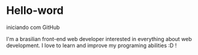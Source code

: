 # Hello-word
iniciando com GitHub

I'm a brasilian front-end web developer interested in everything about web development. I love to learn and improve my programing abilities :D !

